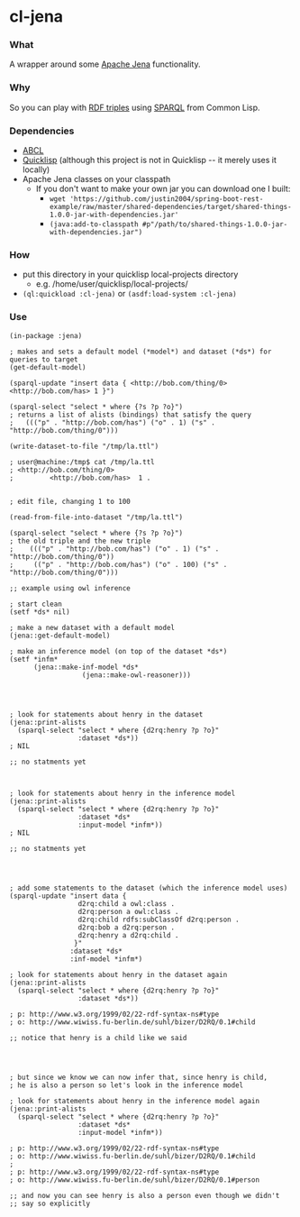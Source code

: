 # cl-jena

### What
A wrapper around some [Apache Jena](https://jena.apache.org/) functionality.

### Why
So you can play with [RDF triples](https://en.wikipedia.org/wiki/Semantic_triple) using
[SPARQL](https://en.wikipedia.org/wiki/SPARQL) from Common Lisp.

### Dependencies
- [ABCL](https://abcl.org/)
- [Quicklisp](https://www.quicklisp.org) (although this project is not in Quicklisp -- it merely uses it locally)
- Apache Jena classes on your classpath
    - If you don't want to make your own jar you can download one I built:
        - `wget 'https://github.com/justin2004/spring-boot-rest-example/raw/master/shared-dependencies/target/shared-things-1.0.0-jar-with-dependencies.jar'`
        - `(java:add-to-classpath #p"/path/to/shared-things-1.0.0-jar-with-dependencies.jar")`

### How
- put this directory in your quicklisp local-projects directory
    -  e.g. /home/user/quicklisp/local-projects/ 
- `(ql:quickload :cl-jena)` or `(asdf:load-system :cl-jena)`

### Use

```
(in-package :jena)

; makes and sets a default model (*model*) and dataset (*ds*) for queries to target
(get-default-model)

(sparql-update "insert data { <http://bob.com/thing/0> <http://bob.com/has> 1 }")

(sparql-select "select * where {?s ?p ?o}")
; returns a list of alists (bindings) that satisfy the query
;   ((("p" . "http://bob.com/has") ("o" . 1) ("s" . "http://bob.com/thing/0")))

(write-dataset-to-file "/tmp/la.ttl")

; user@machine:/tmp$ cat /tmp/la.ttl 
; <http://bob.com/thing/0>
;         <http://bob.com/has>  1 .


; edit file, changing 1 to 100

(read-from-file-into-dataset "/tmp/la.ttl")

(sparql-select "select * where {?s ?p ?o}")
; the old triple and the new triple
;    ((("p" . "http://bob.com/has") ("o" . 1) ("s" . "http://bob.com/thing/0")) 
;     (("p" . "http://bob.com/has") ("o" . 100) ("s" . "http://bob.com/thing/0")))
```







```
;; example using owl inference

; start clean
(setf *ds* nil)

; make a new dataset with a default model
(jena::get-default-model)

; make an inference model (on top of the dataset *ds*)
(setf *infm*
      (jena::make-inf-model *ds*
                  (jena::make-owl-reasoner)))




; look for statements about henry in the dataset
(jena::print-alists
  (sparql-select "select * where {d2rq:henry ?p ?o}" 
                 :dataset *ds*))
; NIL

;; no statments yet



; look for statements about henry in the inference model
(jena::print-alists
  (sparql-select "select * where {d2rq:henry ?p ?o}" 
                 :dataset *ds*
                 :input-model *infm*))
; NIL

;; no statments yet




; add some statements to the dataset (which the inference model uses)
(sparql-update "insert data { 
                 d2rq:child a owl:class .
                 d2rq:person a owl:class .
                 d2rq:child rdfs:subClassOf d2rq:person .
                 d2rq:bob a d2rq:person .
                 d2rq:henry a d2rq:child .
                }" 
               :dataset *ds*
               :inf-model *infm*)

; look for statements about henry in the dataset again
(jena::print-alists
  (sparql-select "select * where {d2rq:henry ?p ?o}" 
                 :dataset *ds*))

; p: http://www.w3.org/1999/02/22-rdf-syntax-ns#type
; o: http://www.wiwiss.fu-berlin.de/suhl/bizer/D2RQ/0.1#child

;; notice that henry is a child like we said




; but since we know we can now infer that, since henry is child,
; he is also a person so let's look in the inference model

; look for statements about henry in the inference model again
(jena::print-alists
  (sparql-select "select * where {d2rq:henry ?p ?o}" 
                 :dataset *ds*
                 :input-model *infm*))

; p: http://www.w3.org/1999/02/22-rdf-syntax-ns#type
; o: http://www.wiwiss.fu-berlin.de/suhl/bizer/D2RQ/0.1#child
; 
; p: http://www.w3.org/1999/02/22-rdf-syntax-ns#type
; o: http://www.wiwiss.fu-berlin.de/suhl/bizer/D2RQ/0.1#person

;; and now you can see henry is also a person even though we didn't 
;; say so explicitly
```
